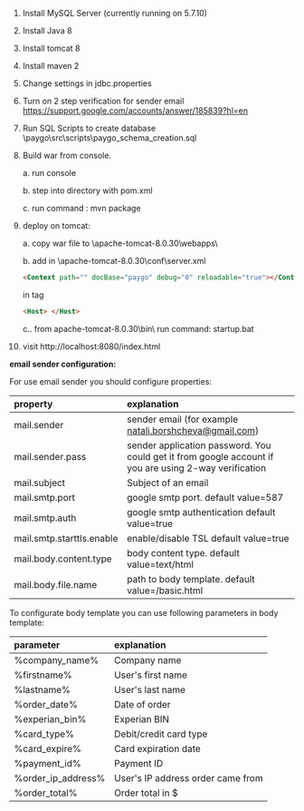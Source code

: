 1. Install MySQL Server (currently running on 5.7.10)
2. Install Java 8
3. Install tomcat 8
4. Install maven 2
5. Change settings in jdbc.properties
6. Turn on 2 step verification for sender email https://support.google.com/accounts/answer/185839?hl=en
7. Run SQL Scripts to create database \paygo\src\scripts\paygo_schema_creation.sql
8. Build war from console.

     a. run console

     b. step into directory with pom.xml

     c. run command : mvn package
9. deploy on tomcat:

    a. copy war file to \apache-tomcat-8.0.30\webapps\

    b. add  in   \apache-tomcat-8.0.30\conf\server.xml
     ```html
     <Context path="" docBase="paygo" debug="0" reloadable="true"></Context>
     ```

    in tag
     ```html
     <Host> </Host>
     ```
    c.. from apache-tomcat-8.0.30\bin\ run command: startup.bat

10. visit http://localhost:8080/index.html



**email sender configuration:**

For use email sender you should configure properties:

|property                  | explanation|
|:------------------------ |:---|
|mail.sender               | sender email (for example natali.borshcheva@gmail.com)|
|mail.sender.pass          | sender application password. You could get it from google account if you are using 2-way verification|
|mail.subject              |Subject of an email|
|mail.smtp.port            |google smtp port. default value=587|
|mail.smtp.auth            |google smtp authentication default value=true|
|mail.smtp.starttls.enable |enable/disable TSL default value=true|
|mail.body.content.type    |body content type. default value=text/html|
|mail.body.file.name       |path to body template. default value=/basic.html|

To configurate body template you can use following parameters in body template:

|parameter           | explanation|
|:------------------ |:-----------|
| %company_name%     |Company name|
| %firstname%        |User's first name|
| %lastname%         |User's last name|
| %order_date%       |Date of order|
| %experian_bin%     |Experian BIN|
| %card_type%        |Debit/credit card type|
| %card_expire%      |Card expiration date|
| %payment_id%       |Payment ID|
| %order_ip_address% |User's IP address order came from|
| %order_total%      |Order total in $|